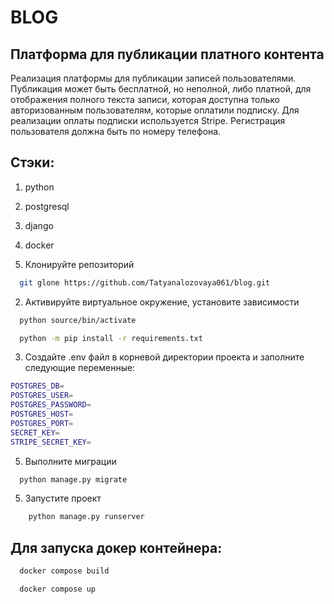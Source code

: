 # BLOG

## Платформа для публикации платного контента
Реализация платформы для публикации записей пользователями. Публикация может быть бесплатной, но неполной, либо платной, для отображения полного текста записи, которая доступна только авторизованным пользователям, которые оплатили подписку. Для реализации оплаты подписки используется Stripe. Регистрация пользователя должна быть по номеру телефона.

## Стэки:
1. python
2. postgresql
3. django
4. docker

1. Клонируйте репозиторий
```bash
  git glone https://github.com/Tatyanalozovaya061/blog.git
```
2. Активируйте виртуальное окружение, установите зависимости
```bash
  python source/bin/activate
```
```bash
  python -m pip install -r requirements.txt 
```
3. Создайте .env файл в корневой директории проекта и заполните следующие переменные:
```bash
POSTGRES_DB=
POSTGRES_USER=
POSTGRES_PASSWORD=
POSTGRES_HOST=
POSTGRES_PORT=
SECRET_KEY=
STRIPE_SECRET_KEY=
```
5. Выполните миграции
```bash
  python manage.py migrate
```
5. Запустите проект
```bash
    python manage.py runserver
```

## Для запуска докер контейнера:
```bash
  docker compose build
```
```bash
  docker compose up
```
